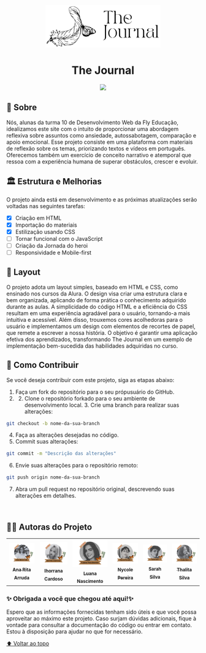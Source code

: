 
<div align="center"> 
<img src="https://github.com/selenitye/thejournal/blob/main/media/logo_ajornada.png?raw=true" width="300px">
<h1>The Journal</h1>
</div>
<p align="center">
<img src="http://img.shields.io/static/v1?label=STATUS&message=em%20desenvolvimento&color=blue&style=for-the-badge"/>
</p>

## 📁 Sobre

Nós, alunas da turma 10 de Desenvolvimento Web da Fly Educação, idealizamos este site com o intuito de proporcionar uma abordagem reflexiva sobre assuntos como ansiedade, autossabotagem, comparação e apoio emocional. Esse projeto consiste em uma plataforma com materiais de reflexão sobre os temas, priorizando textos e vídeos em português.
Oferecemos também um exercício de conceito narrativo e atemporal que ressoa com a experiência humana de superar obstáculos, crescer e evoluir.

## 🏛️ Estrutura e Melhorias

O projeto ainda está em desenvolvimento e as próximas atualizações serão voltadas nas seguintes tarefas:

- [x] Criação em HTML
- [x] Importação do materiais 
- [x] Estilização usando CSS
- [ ] Tornar funcional com o JavaScript
- [ ] Criação da Jornada do heroi
- [ ] Responsividade e Mobile-first

## :art: Layout

O projeto adota um layout simples, baseado em HTML e CSS, como ensinado nos cursos da Alura. O design visa criar uma estrutura clara e bem organizada, aplicando de forma prática o conhecimento adquirido durante as aulas. A simplicidade do código HTML e a eficiência do CSS resultam em uma experiência agradável para o usuário, tornando-a mais intuitiva e acessível. Além disso, trouxemos cores acolhedoras para o usuário e implementamos um design com elementos de recortes de papel, que remete a escrever a nossa história. O objetivo é garantir uma aplicação efetiva dos aprendizados, transformando The Journal em um exemplo de implementação bem-sucedida das habilidades adquiridas no curso.

## 🤝 Como Contribuir

Se você deseja contribuir com este projeto, siga as etapas abaixo:

1. Faça um fork do repositório para o seu própusuário do GitHub.
2. 2. Clone o repositório forkado para o seu ambiente de desenvolvimento local. 3. Crie uma branch para realizar suas alterações:
```bash
git checkout -b nome-da-sua-branch
```
4. Faça as alterações desejadas no código.
5. Commit suas alterações:
```bash
git commit -m "Descrição das alterações"
```
6. Envie suas alterações para o repositório remoto:
```bash
git push origin nome-da-sua-branch
```
7. Abra um pull request no repositório original, descrevendo suas alterações em detalhes.
<br>

## 👩‍💻 Autoras do Projeto

<table>
  <tr>
  <td align="center">
      <a href="https://github.com/aritarruda">
        <img src="https://github.com/selenitye/thejournal/blob/main/media/anarita.png?raw=true" width="200px;" alt="Ana Rita"/><br>
        <sub>
          <b>Ana Rita Arruda</b>
        </sub>
      </a>
    </td>
    <td align="center">
      <a href="https://github.com/ihorrana10">
        <img src="https://github.com/selenitye/thejournal/blob/main/media/ihorrana.png" width="200px;" alt="Ihorrana"/><br>
        <sub>
          <b>Ihorrana Cardoso</b>
        </sub>
      </a>
    </td>
    <td align="center">
      <a href="https://github.com/selenitye">
        <img src="https://github.com/selenitye/thejournal/blob/main/media/luana.png" width="200px;" alt="Luana"/><br>
        <sub>
          <b>Luana Nascimento</b>
        </sub>
      </a>
    </td>
    <td align="center">
      <a href="https://github.com/Nycoland">
        <img src="https://github.com/selenitye/thejournal/blob/main/media/nycole.png" width="200px;" alt="Nycole"/><br>
        <sub>
          <b>Nycole Pereira</b>
        </sub>
      </a>
    </td>
    <td align="center">
      <a href="#">
        <img src="https://github.com/selenitye/thejournal/blob/main/media/sarah.png" width="200px;" alt="Sarah"/><br>
        <sub>
          <b>Sarah Silva</b>
        </sub>
      </a>
    </td>
    <td align="center">
      <a href="#">
        <img src="https://github.com/selenitye/thejournal/blob/main/media/thalita.png" width="200px;" alt="Thalita"/><br>
        <sub>
          <b>Thalita Silva</b>
        </sub>
      </a>
    </td>
  </tr>
</table>

### ✨ Obrigada a você que chegou até aqui!✨ 
Espero que as informações fornecidas tenham sido úteis e que você possa aproveitar ao máximo este projeto. Caso surjam dúvidas adicionais, fique à vontade para consultar a documentação do código ou entrar em contato. 
Estou à disposição para ajudar no que for necessário.

[⬆ Voltar ao topo](#The_Journal)<br>


